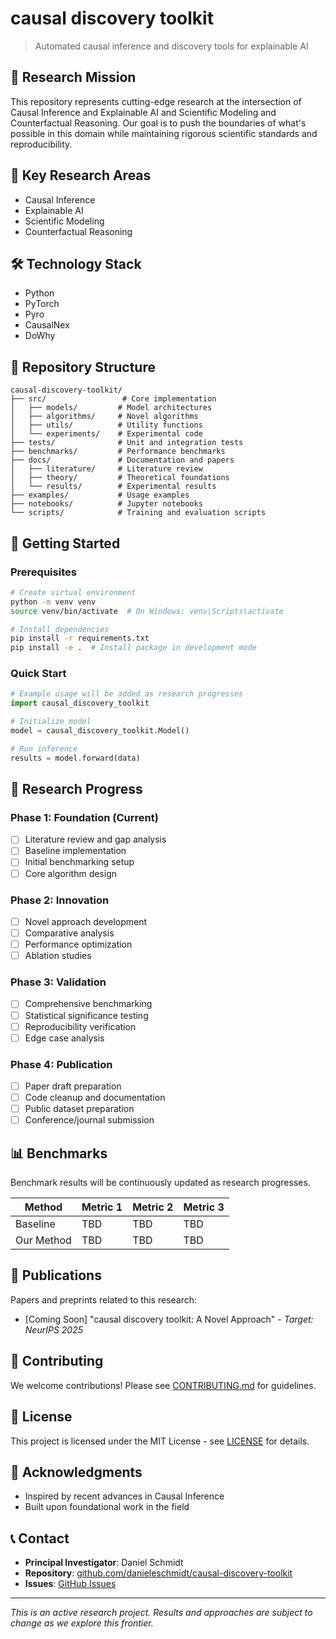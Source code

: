 # causal discovery toolkit

> Automated causal inference and discovery tools for explainable AI

## 🎯 Research Mission

This repository represents cutting-edge research at the intersection of Causal Inference and Explainable AI and Scientific Modeling and Counterfactual Reasoning. Our goal is to push the boundaries of what's possible in this domain while maintaining rigorous scientific standards and reproducibility.

## 🧬 Key Research Areas

- Causal Inference
- Explainable AI
- Scientific Modeling
- Counterfactual Reasoning

## 🛠️ Technology Stack

- Python
- PyTorch
- Pyro
- CausalNex
- DoWhy

## 📁 Repository Structure

```
causal-discovery-toolkit/
├── src/                 # Core implementation
│   ├── models/         # Model architectures
│   ├── algorithms/     # Novel algorithms
│   ├── utils/          # Utility functions
│   └── experiments/    # Experimental code
├── tests/              # Unit and integration tests
├── benchmarks/         # Performance benchmarks
├── docs/               # Documentation and papers
│   ├── literature/     # Literature review
│   ├── theory/         # Theoretical foundations
│   └── results/        # Experimental results
├── examples/           # Usage examples
├── notebooks/          # Jupyter notebooks
└── scripts/            # Training and evaluation scripts
```

## 🚀 Getting Started

### Prerequisites

```bash
# Create virtual environment
python -m venv venv
source venv/bin/activate  # On Windows: venv\Scripts\activate

# Install dependencies
pip install -r requirements.txt
pip install -e .  # Install package in development mode
```

### Quick Start

```python
# Example usage will be added as research progresses
import causal_discovery_toolkit

# Initialize model
model = causal_discovery_toolkit.Model()

# Run inference
results = model.forward(data)
```

## 🧪 Research Progress

### Phase 1: Foundation (Current)
- [ ] Literature review and gap analysis
- [ ] Baseline implementation
- [ ] Initial benchmarking setup
- [ ] Core algorithm design

### Phase 2: Innovation
- [ ] Novel approach development
- [ ] Comparative analysis
- [ ] Performance optimization
- [ ] Ablation studies

### Phase 3: Validation
- [ ] Comprehensive benchmarking
- [ ] Statistical significance testing
- [ ] Reproducibility verification
- [ ] Edge case analysis

### Phase 4: Publication
- [ ] Paper draft preparation
- [ ] Code cleanup and documentation
- [ ] Public dataset preparation
- [ ] Conference/journal submission

## 📊 Benchmarks

Benchmark results will be continuously updated as research progresses.

| Method | Metric 1 | Metric 2 | Metric 3 |
|--------|----------|----------|----------|
| Baseline | TBD | TBD | TBD |
| Our Method | TBD | TBD | TBD |

## 📖 Publications

Papers and preprints related to this research:

- [Coming Soon] "causal discovery toolkit: A Novel Approach" - *Target: NeurIPS 2025*

## 🤝 Contributing

We welcome contributions! Please see [CONTRIBUTING.md](CONTRIBUTING.md) for guidelines.

## 📄 License

This project is licensed under the MIT License - see [LICENSE](LICENSE) for details.

## 🙏 Acknowledgments

- Inspired by recent advances in Causal Inference
- Built upon foundational work in the field

## 📞 Contact

- **Principal Investigator**: Daniel Schmidt
- **Repository**: [github.com/danieleschmidt/causal-discovery-toolkit](https://github.com/danieleschmidt/causal-discovery-toolkit)
- **Issues**: [GitHub Issues](https://github.com/danieleschmidt/causal-discovery-toolkit/issues)

---

*This is an active research project. Results and approaches are subject to change as we explore this frontier.*
